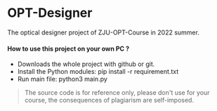 # OPT-Designer
The optical designer project of ZJU-OPT-Course in 2022 summer.

#### How to use this project on your own PC ?
- Downloads the whole project with github or git.
- Install the Python modules: pip install -r requirement.txt
- Run main file: python3 main.py

> The source code is for reference only, please don't use for your course, the consequences of plagiarism are self-imposed.
